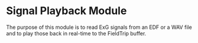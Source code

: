 # Signal Playback Module

The purpose of this module is to read ExG signals from an EDF or a WAV file and to play those back in real-time to the FieldTrip buffer.
